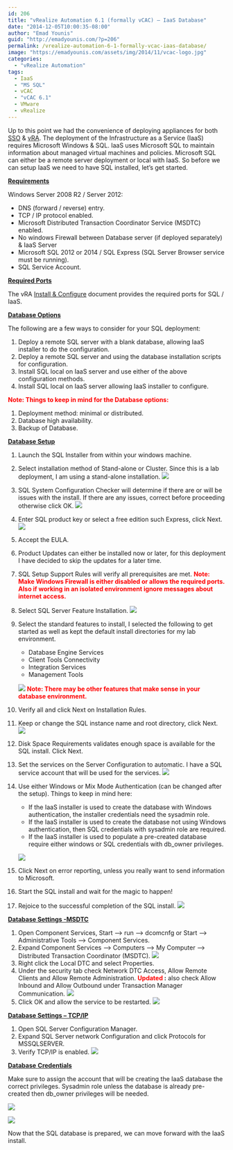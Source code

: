 ```yaml
---
id: 206
title: "vRealize Automation 6.1 (formally vCAC) – IaaS Database"
date: "2014-12-05T10:00:35-08:00"
author: "Emad Younis"
guid: "http://emadyounis.com/?p=206"
permalink: /vrealize-automation-6-1-formally-vcac-iaas-database/
image: "https://emadyounis.com/assets/img/2014/11/vcac-logo.jpg"
categories:
  - "vRealize Automation"
tags:
  - IaaS
  - "MS SQL"
  - vCAC
  - "vCAC 6.1"
  - VMware
  - vRealize
---
```


Up to this point we had the convenience of deploying appliances for both [SSO](http://emadyounis.com/vrealize-automation/vrealize-automation-6-1-formally-vcloud-automation-center-identity-appliance-deployment-configuration/ "vRealize Automation 6.1 (formally vCloud Automation Center) – Identity Appliance – Deployment / Configuration") &amp; [vRA](http://emadyounis.com/vrealize-automation/vrealize-automation-6-1-formally-vcac-vra-appliance-deployment-configuration/ "vRealize Automation 6.1 (formally vCAC) – vRA Appliance Deployment & Configuration"). The deployment of the Infrastructure as a Service (IaaS) requires Microsoft Windows &amp; SQL. IaaS uses Microsoft SQL to maintain information about managed virtual machines and policies. Microsoft SQL can either be a remote server deployment or local with IaaS. So before we can setup IaaS we need to have SQL installed, let’s get started.

<span style="text-decoration: underline;">**Requirements**</span>

Windows Server 2008 R2 / Server 2012:

- DNS (forward / reverse) entry.
- TCP / IP protocol enabled.
- Microsoft Distributed Transaction Coordinator Service (MSDTC) enabled.
- No windows Firewall between Database server (if deployed separately) &amp; IaaS Server
- Microsoft SQL 2012 or 2014 / SQL Express (SQL Server Browser service must be running).
- SQL Service Account.

<span style="text-decoration: underline;">**Required Ports**</span>

The vRA [Install &amp; Configure](http://pubs.vmware.com/vCAC-61/topic/com.vmware.ICbase/PDF/vcloud-automation-center-61-installation-and-configuration.pdf) document provides the required ports for SQL / IaaS.

<span style="text-decoration: underline;">**Database Options**</span>

The following are a few ways to consider for your SQL deployment:

1. Deploy a remote SQL server with a blank database, allowing IaaS installer to do the configuration.
2. Deploy a remote SQL server and using the database installation scripts for configuration.
3. Install SQL local on IaaS server and use either of the above configuration methods.
4. Install SQL local on IaaS server allowing IaaS installer to configure.

<span style="color: #ff0000;">**Note: Things to keep in mind for the Database options:**</span>

1. Deployment method: minimal or distributed.
2. Database high availability.
3. Backup of Database.

<span style="text-decoration: underline;">**Database Setup**</span>

1. Launch the SQL Installer from within your windows machine.
2. Select installation method of Stand-alone or Cluster. Since this is a lab deployment, I am using a stand-alone installation.
   [![](https://emadyounis.com/assets/img/2014/12/SQL-IaaS-1.jpg?resize=796%2C290)](https://emadyounis.com/assets/img/2014/12/SQL-IaaS-1.jpg)
3. SQL System Configuration Checker will determine if there are or will be issues with the install. If there are any issues, correct before proceeding otherwise click OK.
   [![](https://emadyounis.com/assets/img/2014/12/SQL-IaaS-2.jpg?resize=817%2C467)](https://emadyounis.com/assets/img/2014/12/SQL-IaaS-2.jpg)
4. Enter SQL product key or select a free edition such Express, click Next.
   [![](https://emadyounis.com/assets/img/2014/12/SQL-IaaS-3.jpg?resize=816%2C381)](https://emadyounis.com/assets/img/2014/12/SQL-IaaS-3.jpg)
5. Accept the EULA.
6. Product Updates can either be installed now or later, for this deployment I have decided to skip the updates for a later time.
7. SQL Setup Support Rules will verify all prerequisites are met.
   **<span style="color: #ff0000;">Note: Make Windows Firewall is either disabled or allows the required ports. Also if working in an isolated environment ignore messages about internet access.</span>**
8. Select SQL Server Feature Installation.
   [![](https://emadyounis.com/assets/img/2014/12/SQL-IaaS-4.jpg?resize=816%2C355)](https://emadyounis.com/assets/img/2014/12/SQL-IaaS-4.jpg)
9. Select the standard features to install, I selected the following to get started as well as kept the default install directories for my lab environment.

   - Database Engine Services
   - Client Tools Connectivity
   - Integration Services
   - Management Tools

   [![](https://emadyounis.com/assets/img/2014/12/SQL-IaaS-5.jpg?resize=818%2C725)](https://emadyounis.com/assets/img/2014/12/SQL-IaaS-5.jpg)
   <span style="color: #ff0000;">**Note: There may be other features that make sense in your database environment.**</span>

10. Verify all and click Next on Installation Rules.
11. Keep or change the SQL instance name and root directory, click Next.
    [![](https://emadyounis.com/assets/img/2014/12/SQL-IaaS-6.jpg?resize=818%2C439)](https://emadyounis.com/assets/img/2014/12/SQL-IaaS-6.jpg)
12. Disk Space Requirements validates enough space is available for the SQL install. Click Next.
13. Set the services on the Server Configuration to automatic. I have a SQL service account that will be used for the services.
    [![](https://emadyounis.com/assets/img/2014/12/SQL-IaaS-7.jpg?resize=819%2C423)](https://emadyounis.com/assets/img/2014/12/SQL-IaaS-7.jpg)
14. Use either Windows or Mix Mode Authentication (can be changed after the setup). Things to keep in mind here:

    - If the IaaS installer is used to create the database with Windows authentication, the installer credentials need the sysadmin role.
    - If the IaaS installer is used to create the database not using Windows authentication, then SQL credentials with sysadmin role are required.
    - If the IaaS installer is used to populate a pre-created database require either windows or SQL credentials with db_owner privileges.

    [![](https://emadyounis.com/assets/img/2014/12/SQL-IaaS-8.jpg?resize=817%2C724)](https://emadyounis.com/assets/img/2014/12/SQL-IaaS-8.jpg)

15. Click Next on error reporting, unless you really want to send information to Microsoft.
16. Start the SQL install and wait for the magic to happen!
17. Rejoice to the successful completion of the SQL install.
    [![](https://emadyounis.com/assets/img/2014/12/SQL-IaaS-9.jpg?resize=816%2C116)](https://emadyounis.com/assets/img/2014/12/SQL-IaaS-9.jpg)

<span style="text-decoration: underline;">**Database Settings -MSDTC**</span>

1. Open Component Services, Start –&gt; run –&gt; dcomcnfg or Start –&gt; Administrative Tools –&gt; Component Services.
2. Expand Component Services –&gt; Computers –&gt; My Computer –&gt; Distributed Transaction Coordinator (MSDTC).
   [![](https://emadyounis.com/assets/img/2014/12/SQL-IaaS-MSDTC-1.jpg?resize=862%2C278)](https://emadyounis.com/assets/img/2014/12/SQL-IaaS-MSDTC-1.jpg)
3. Right click the Local DTC and select Properties.
4. Under the security tab check Network DTC Access, Allow Remote Clients and Allow Remote Administration.
   **<span style="color: #ff0000;">Updated</span> :** also check Allow Inbound and Allow Outbound under Transaction Manager Communication.
   [![](https://emadyounis.com/assets/img/2014/12/SQL-IaaS-MSDTC-2-Updated.jpg?resize=462%2C503)](https://emadyounis.com/assets/img/2014/12/SQL-IaaS-MSDTC-2-Updated.jpg)
5. Click OK and allow the service to be restarted.
   [![](https://emadyounis.com/assets/img/2014/12/SQL-IaaS-MSDTC-3.jpg?resize=476%2C198)](https://emadyounis.com/assets/img/2014/12/SQL-IaaS-MSDTC-3.jpg)

<span style="text-decoration: underline;">**Database Settings – TCP/IP**</span>

1. Open SQL Server Configuration Manager.
2. Expand SQL Server network Configuration and click Protocols for MSSQLSERVER.
3. Verify TCP/IP is enabled.
   [![](https://emadyounis.com/assets/img/2014/12/SQL-IaaS-TCP-IP.jpg?resize=792%2C226)](https://emadyounis.com/assets/img/2014/12/SQL-IaaS-TCP-IP.jpg)

<span style="text-decoration: underline;">**Database** </span>**<span style="text-decoration: underline;">Credentials</span>**

Make sure to assign the account that will be creating the IaaS database the correct privileges. Sysadmin role unless the database is already pre-created then db_owner privileges will be needed.

[![](https://emadyounis.com/assets/img/2014/12/SQL-IaaS-Creds.jpg?resize=703%2C630)](https://emadyounis.com/assets/img/2014/12/SQL-IaaS-Creds.jpg)

[![](https://emadyounis.com/assets/img/2014/12/SQL-IaaS-Creds-2.jpg?resize=703%2C629)](https://emadyounis.com/assets/img/2014/12/SQL-IaaS-Creds-2.jpg)

Now that the SQL database is prepared, we can move forward with the IaaS install.
